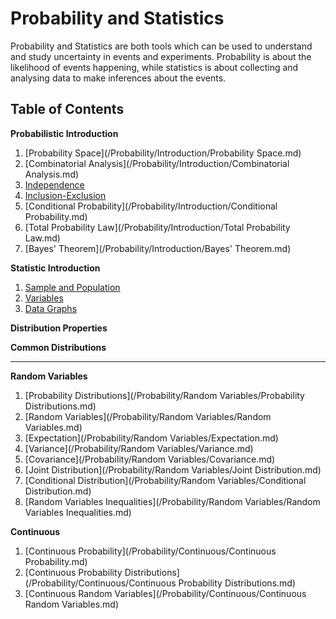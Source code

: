 # Probability and Statistics

Probability and Statistics are both tools which can be used to understand and study uncertainty in events and experiments. Probability is about the likelihood of events happening, while statistics is about collecting and analysing data to make inferences about the events.

## Table of Contents

**Probabilistic Introduction**

1. [Probability Space](/Probability/Introduction/Probability Space.md)
1. [Combinatorial Analysis](/Probability/Introduction/Combinatorial Analysis.md)
2. [Independence](Probability%20and%20Statistics/Probabilistic%20Introduction/Independence.md)
3. [Inclusion-Exclusion](Probability%20and%20Statistics/Probabilistic%20Introduction/Inclusion-Exclusion.md)
4. [Conditional Probability](/Probability/Introduction/Conditional Probability.md)
5. [Total Probability Law](/Probability/Introduction/Total Probability Law.md)
6. [Bayes' Theorem](/Probability/Introduction/Bayes' Theorem.md)

**Statistic Introduction**

1. [Sample and Population](Probability%20and%20Statistics/Statistic%20Introduction/Sample%20and%20Population.md)
2. [Variables](Probability%20and%20Statistics/Statistic%20Introduction/Variables.md)
3. [Data Graphs](Probability%20and%20Statistics/Statistic%20Introduction/Data%20Graphs.md)

**Distribution Properties**

**Common Distributions**

---

**Random Variables**

1. [Probability Distributions](/Probability/Random Variables/Probability Distributions.md)
2. [Random Variables](/Probability/Random Variables/Random Variables.md)
3. [Expectation](/Probability/Random Variables/Expectation.md)
4. [Variance](/Probability/Random Variables/Variance.md)
5. [Covariance](/Probability/Random Variables/Covariance.md)
6. [Joint Distribution](/Probability/Random Variables/Joint Distribution.md)
7. [Conditional Distribution](/Probability/Random Variables/Conditional Distribution.md)
8. [Random Variables Inequalities](/Probability/Random Variables/Random Variables Inequalities.md)

**Continuous**

1. [Continuous Probability](/Probability/Continuous/Continuous Probability.md)
2. [Continuous Probability Distributions](/Probability/Continuous/Continuous Probability Distributions.md)
3. [Continuous Random Variables](/Probability/Continuous/Continuous Random Variables.md)
